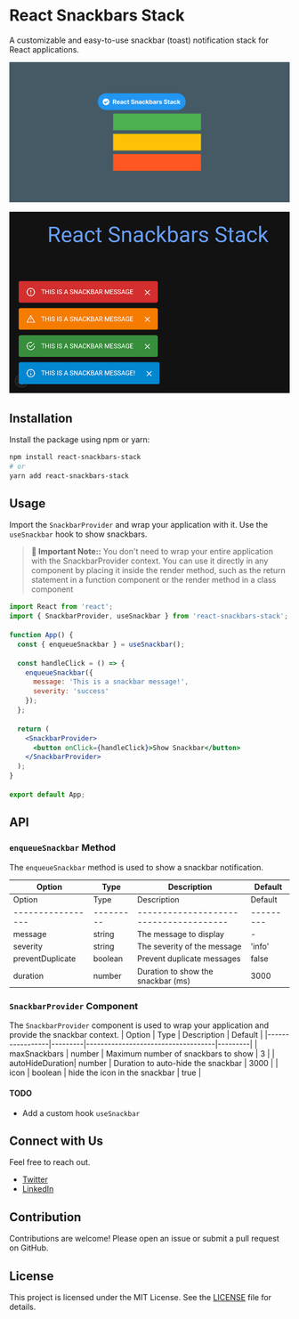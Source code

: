 # React Snackbars Stack
A customizable and easy-to-use snackbar (toast) notification stack for React applications.

![alt text](<Frame 4.png>)

![alt text](image.png)

## Installation

Install the package using npm or yarn:

```bash
npm install react-snackbars-stack
# or
yarn add react-snackbars-stack
```

## Usage

Import the `SnackbarProvider` and wrap your application with it. Use the `useSnackbar` hook to show snackbars.

> **🚀 Important Note::** You don't need to wrap your entire application with the SnackbarProvider context. You can use it directly in any component by placing it inside the render method, such as the return statement in a function component or the render method in a class component
 
```jsx
import React from 'react';
import { SnackbarProvider, useSnackbar } from 'react-snackbars-stack';

function App() {
  const { enqueueSnackbar } = useSnackbar();

  const handleClick = () => {
    enqueueSnackbar({ 
      message: 'This is a snackbar message!', 
      severity: 'success'
    });
  };

  return (
    <SnackbarProvider>
      <button onClick={handleClick}>Show Snackbar</button>
    </SnackbarProvider>
  );
}

export default App;
```

## API

### `enqueueSnackbar` Method

The `enqueueSnackbar` method is used to show a snackbar notification.

| Option   | Type   | Description                  | Default |
|----------|--------|------------------------------|---------|
| Option          | Type    | Description                          | Default |
|-----------------|---------|--------------------------------------|---------|
| message         | string  | The message to display               | -       |
| severity        | string  | The severity of the message          | 'info'  |
| preventDuplicate| boolean | Prevent duplicate messages           | false   |
| duration        | number  | Duration to show the snackbar (ms)   | 3000    |

### `SnackbarProvider` Component

The `SnackbarProvider` component is used to wrap your application and provide the snackbar context.
| Option          | Type    | Description                        | Default |
|-----------------|---------|------------------------------------|---------|
| maxSnackbars    | number  | Maximum number of snackbars to show | 3       |
| autoHideDuration| number  | Duration to auto-hide the snackbar  | 3000    |
| icon            | boolean | hide the icon in the snackbar       | true    |

#### TODO
- Add a custom hook `useSnackbar`

## Connect with Us
Feel free to reach out.
- [Twitter](https://x.com/heyKSR)
- [LinkedIn](https://www.linkedin.com/in/kishorjena)

## Contribution
Contributions are welcome! Please open an issue or submit a pull request on GitHub.

## License
This project is licensed under the MIT License. See the [LICENSE](LICENSE) file for details.

